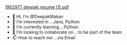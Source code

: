 [1902977 deepak resume (1).pdf](https://github.com/DeepakMakan/DeepakMakan/files/7254459/1902977.deepak.resume.1.pdf)
- 👋 Hi, I’m @DeepakMakan
- 👀 I’m interested in ...Java, Python
- 🌱 I’m currently learning ...Python
- 💞️ I’m looking to collaborate on ...to be part of the team
- 📫 How to reach me ...via Email


<!---.
DeepakMakan/DeepakMakan is a ✨ special ✨ repository because its `README.md` (this file) appears on your GitHub profile.
You can click the Preview link to take a look at your changes.
--->
